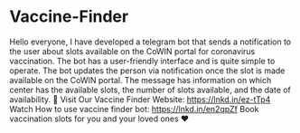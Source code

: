 # Vaccine-Finder
 Hello everyone, I have developed a telegram bot that sends a notification to the user about slots available on the CoWIN portal for coronavirus vaccination.  The bot has a user-friendly interface and is quite simple to operate.  The bot updates the person via notification once the slot is made available on the CoWIN portal. The message has information on which center has the available slots, the number of slots available, and the date of availability.  🔴 Visit Our Vaccine Finder Website: https://lnkd.in/ez-tTp4  Watch How to use vaccine finder bot: https://lnkd.in/en2qpZf  Book vaccination slots for you and your loved ones ❤
